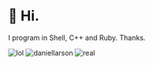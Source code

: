# 📠 Hi.
I program in Shell, C++ and Ruby. Thanks.

![lol](https://img.shields.io/badge/Pretty-cool-informational) ![daniellarson](https://img.shields.io/badge/Grace%20can%20you%20seen%20them.-It's%20so%20cold.-success)
![real](https://img.shields.io/badge/ㅤㅤㅤ-real-red)

